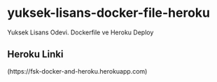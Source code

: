 # yuksek-lisans-docker-file-heroku
Yuksek Lisans Odevi. Dockerfile ve Heroku Deploy


<h2>Heroku Linki</h2>
(https://fsk-docker-and-heroku.herokuapp.com)
